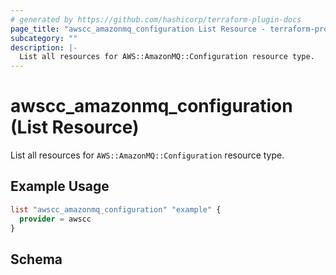 ```yaml
---
# generated by https://github.com/hashicorp/terraform-plugin-docs
page_title: "awscc_amazonmq_configuration List Resource - terraform-provider-awscc"
subcategory: ""
description: |-
  List all resources for AWS::AmazonMQ::Configuration resource type.
---
```


# awscc_amazonmq_configuration (List Resource)

List all resources for `AWS::AmazonMQ::Configuration` resource type.

## Example Usage

```terraform
list "awscc_amazonmq_configuration" "example" {
  provider = awscc
}
```

<!-- schema generated by tfplugindocs -->
## Schema

